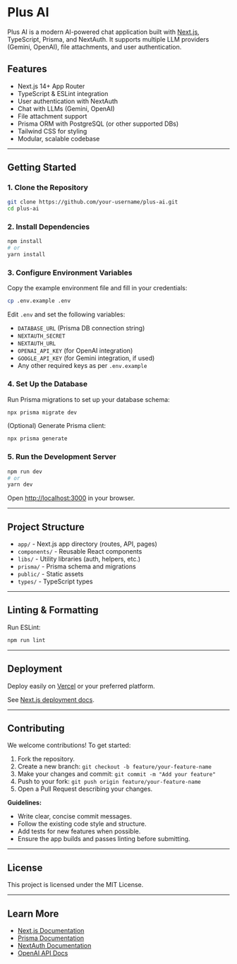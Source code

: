 # Plus AI

Plus AI is a modern AI-powered chat application built with [Next.js](https://nextjs.org), TypeScript, Prisma, and NextAuth. It supports multiple LLM providers (Gemini, OpenAI), file attachments, and user authentication.

## Features

- Next.js 14+ App Router
- TypeScript & ESLint integration
- User authentication with NextAuth
- Chat with LLMs (Gemini, OpenAI)
- File attachment support
- Prisma ORM with PostgreSQL (or other supported DBs)
- Tailwind CSS for styling
- Modular, scalable codebase

---
## Getting Started

### 1. Clone the Repository

```bash
git clone https://github.com/your-username/plus-ai.git
cd plus-ai
```

### 2. Install Dependencies

```bash
npm install
# or
yarn install
```

### 3. Configure Environment Variables

Copy the example environment file and fill in your credentials:

```bash
cp .env.example .env
```

Edit `.env` and set the following variables:

- `DATABASE_URL` (Prisma DB connection string)
- `NEXTAUTH_SECRET`
- `NEXTAUTH_URL`
- `OPENAI_API_KEY` (for OpenAI integration)
- `GOOGLE_API_KEY` (for Gemini integration, if used)
- Any other required keys as per `.env.example`

### 4. Set Up the Database

Run Prisma migrations to set up your database schema:

```bash
npx prisma migrate dev
```

(Optional) Generate Prisma client:

```bash
npx prisma generate
```

### 5. Run the Development Server

```bash
npm run dev
# or
yarn dev
```

Open [http://localhost:3000](http://localhost:3000) in your browser.

---

## Project Structure

- `app/` - Next.js app directory (routes, API, pages)
- `components/` - Reusable React components
- `libs/` - Utility libraries (auth, helpers, etc.)
- `prisma/` - Prisma schema and migrations
- `public/` - Static assets
- `types/` - TypeScript types

---

## Linting & Formatting

Run ESLint:

```bash
npm run lint
```

---

## Deployment

Deploy easily on [Vercel](https://vercel.com/new?utm_medium=default-template&filter=next.js&utm_source=create-next-app&utm_campaign=create-next-app-readme) or your preferred platform.

See [Next.js deployment docs](https://nextjs.org/docs/app/building-your-application/deploying).

---

## Contributing

We welcome contributions! To get started:

1. Fork the repository.
2. Create a new branch: `git checkout -b feature/your-feature-name`
3. Make your changes and commit: `git commit -m "Add your feature"`
4. Push to your fork: `git push origin feature/your-feature-name`
5. Open a Pull Request describing your changes.

**Guidelines:**

- Write clear, concise commit messages.
- Follow the existing code style and structure.
- Add tests for new features when possible.
- Ensure the app builds and passes linting before submitting.

---

## License

This project is licensed under the MIT License.

---

## Learn More

- [Next.js Documentation](https://nextjs.org/docs)
- [Prisma Documentation](https://www.prisma.io/docs/)
- [NextAuth Documentation](https://next-auth.js.org/)
- [OpenAI API Docs](https://platform.openai.com/docs/)
